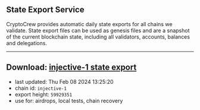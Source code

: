 ## State Export Service
CryptoCrew provides automatic daily state exports for all chains we validate. State export files can be used as genesis files and are a snapshot of the current blockchain state, including all validators, accounts, balances and delegations.

---
**Download: [injective-1 state export](https://dl.ccvalidators.com/SERVICE/injective/injective-1_export_59929351.json)**
---

- last updated: Thu Feb 08 2024 13:25:20
- chain id: `injective-1`
- export height: `59929351`
- use for: airdrops, local tests, chain recovery
